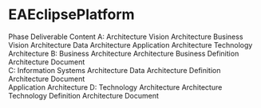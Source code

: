 # EAEclipsePlatform

Phase	Deliverable	Content
A: Architecture Vision	Architecture	Business
	Vision	Architecture
		Data
		Architecture
		Application
		Architecture
		Technology
		Architecture
B: Business Architecture	Architecture	Business
	Definition	Architecture
	Document	
C: Information Systems	Architecture	Data
Architecture	Definition	Architecture
	Document	
		Application
		Architecture
D: Technology Architecture	Architecture	Technology
	Definition	Architecture
	Document	
